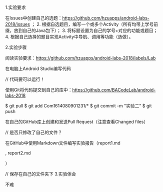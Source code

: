 1.实验要求

在Issues中创建自己的选题：https://github.com/hzuapps/android-labs-2018/issues
； 2. 根据自选题目，编写一个或多个Activity（所有均带上学号前缀，放到自己的Java包下）； 3. 将标题设置为自己的学号+对应的功能或题目； 4. 根据自己选择的题目实现Activity中导航、调用等功能（选做）。

2.实验步骤

阅读实验要求：https://github.com/hzuapps/android-labs-2018/labels/Lab

在电脑上Android Studio编写代码

// 代码要可以运行！

使用Git将代码提交到自己的库中：https://github.com/BACodeLab/android-labs-2018

$ git pull
$ git add Com1614080901231/*
$ git commit -m "实验二"
$ git push

在自己的GitHub库上创建和发送Pull Request（注意查看Changed files）

// 是否只修改了自己的文件？

在GitHub中使用Markdown文件编写实验报告（report1.md

, report2.md

）

// 保存在自己的文件夹下
3.实验体会

不难